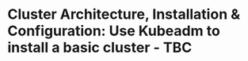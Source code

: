 # Cluster Architecture, Installation & Configuration: Use Kubeadm to install a basic cluster - TBC

